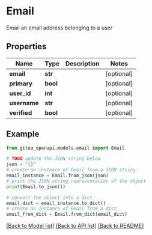 # Email

Email an email address belonging to a user

## Properties

Name | Type | Description | Notes
------------ | ------------- | ------------- | -------------
**email** | **str** |  | [optional] 
**primary** | **bool** |  | [optional] 
**user_id** | **int** |  | [optional] 
**username** | **str** |  | [optional] 
**verified** | **bool** |  | [optional] 

## Example

```python
from gitea_openapi.models.email import Email

# TODO update the JSON string below
json = "{}"
# create an instance of Email from a JSON string
email_instance = Email.from_json(json)
# print the JSON string representation of the object
print(Email.to_json())

# convert the object into a dict
email_dict = email_instance.to_dict()
# create an instance of Email from a dict
email_from_dict = Email.from_dict(email_dict)
```
[[Back to Model list]](../README.md#documentation-for-models) [[Back to API list]](../README.md#documentation-for-api-endpoints) [[Back to README]](../README.md)


